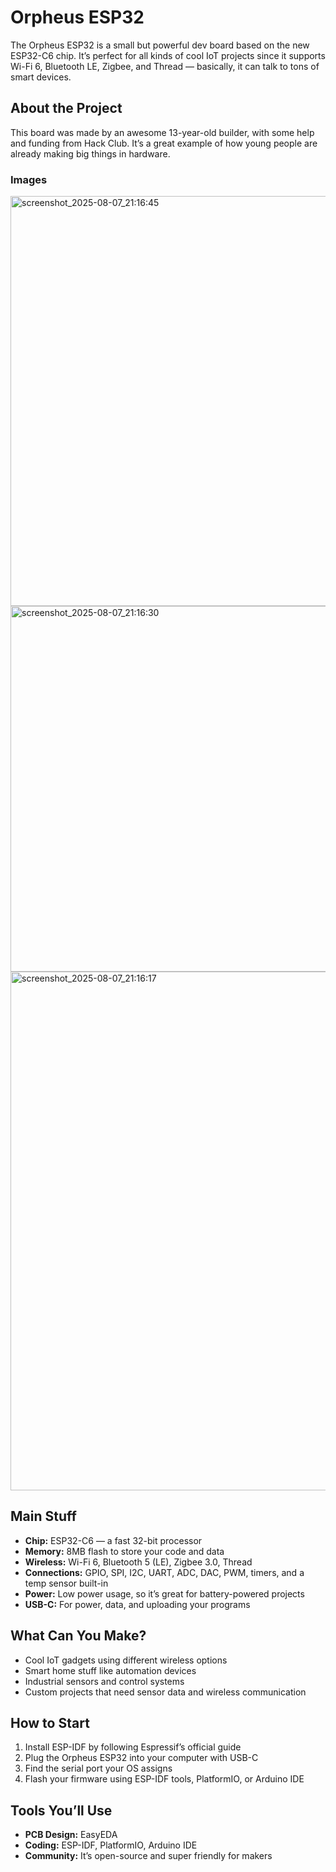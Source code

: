 # Orpheus ESP32

The Orpheus ESP32 is a small but powerful dev board based on the new ESP32-C6 chip. It’s perfect for all kinds of cool IoT projects since it supports Wi-Fi 6, Bluetooth LE, Zigbee, and Thread — basically, it can talk to tons of smart devices.

## About the Project

This board was made by an awesome 13-year-old builder, with some help and funding from Hack Club. It’s a great example of how young people are already making big things in hardware.

### Images

<img width="870" height="656" alt="screenshot_2025-08-07_21:16:45" src="https://github.com/user-attachments/assets/81361c4e-b95c-408b-8efa-0f5cf569db47" />
<img width="1422" height="585" alt="screenshot_2025-08-07_21:16:30" src="https://github.com/user-attachments/assets/a0edd981-a210-4041-8aef-9838e00717d0" />
<img width="1174" height="830" alt="screenshot_2025-08-07_21:16:17" src="https://github.com/user-attachments/assets/97e9094d-76b2-40d1-a3f2-a4d98b5a56a6" />


## Main Stuff

- **Chip:** ESP32-C6 — a fast 32-bit processor  
- **Memory:** 8MB flash to store your code and data  
- **Wireless:** Wi-Fi 6, Bluetooth 5 (LE), Zigbee 3.0, Thread  
- **Connections:** GPIO, SPI, I2C, UART, ADC, DAC, PWM, timers, and a temp sensor built-in  
- **Power:** Low power usage, so it’s great for battery-powered projects  
- **USB-C:** For power, data, and uploading your programs  

## What Can You Make?

- Cool IoT gadgets using different wireless options  
- Smart home stuff like automation devices  
- Industrial sensors and control systems  
- Custom projects that need sensor data and wireless communication  

## How to Start

1. Install ESP-IDF by following Espressif’s official guide  
2. Plug the Orpheus ESP32 into your computer with USB-C  
3. Find the serial port your OS assigns  
4. Flash your firmware using ESP-IDF tools, PlatformIO, or Arduino IDE  

## Tools You’ll Use

- **PCB Design:** EasyEDA  
- **Coding:** ESP-IDF, PlatformIO, Arduino IDE  
- **Community:** It’s open-source and super friendly for makers  
